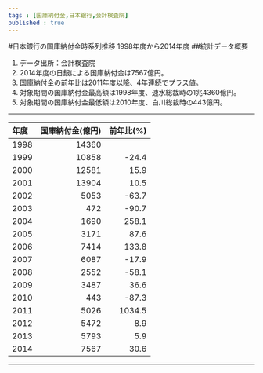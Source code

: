 ```yaml
--- 
tags : [国庫納付金,日本銀行,会計検査院] 
published : true
---
```

#日本銀行の国庫納付金時系列推移 1998年度から2014年度
##統計データ概要
1. データ出所：会計検査院
1. 2014年度の日銀による国庫納付金は7567億円。
1. 国庫納付金の前年比は2011年度以降、4年連続でプラス値。
1. 対象期間の国庫納付金最高額は1998年度、速水総裁時の1兆4360億円。
1. 対象期間の国庫納付金最低額は2010年度、白川総裁時の443億円。

***



|年度 | 国庫納付金(億円)|前年比(%) |
|:----|----------------:|---------:|
|1998 |            14360|          |
|1999 |            10858|-24.4     |
|2000 |            12581|15.9      |
|2001 |            13904|10.5      |
|2002 |             5053|-63.7     |
|2003 |              472|-90.7     |
|2004 |             1690|258.1     |
|2005 |             3171|87.6      |
|2006 |             7414|133.8     |
|2007 |             6087|-17.9     |
|2008 |             2552|-58.1     |
|2009 |             3487|36.6      |
|2010 |              443|-87.3     |
|2011 |             5026|1034.5    |
|2012 |             5472|8.9       |
|2013 |             5793|5.9       |
|2014 |             7567|30.6      |



***
